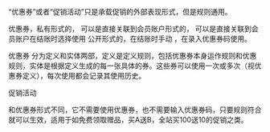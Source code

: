 “优惠券”或者“促销活动”只是承载促销的外部表现形式，但是规则通用。 

优惠券，私有形式的， 可以是直接关联到会员账户形式的， 可以是直接关联到会员账户在结账时选择使用
公开形式的，在结账时手动 ，在录入优惠券码使用。 

优惠券 分为定义和实体两部，定义是定义规则，包括优惠券本身运作规则和优惠规则，实体是根据定义生成的每一张具体的券。这些券可以使用一次或多次（视优惠券定义），每次使用都会记录其使用历史。

促销活动

和优惠券形式不同，它不需要使用优惠券，也不需要输入优惠券码，只要规则符合就可以生效，适用于如免费领取赠品，买A送B，全站买100送10的促销之类。



